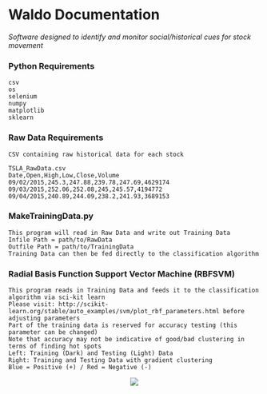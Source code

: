 # Waldo Documentation
<i>Software designed to identify and monitor social/historical cues for stock movement</i>

### Python Requirements
    csv
    os
    selenium
    numpy
    matplotlib
    sklearn

### Raw Data Requirements    
    CSV containing raw historical data for each stock
    
    TSLA_RawData.csv
    Date,Open,High,Low,Close,Volume
    09/02/2015,245.3,247.88,239.78,247.69,4629174
    09/03/2015,252.06,252.08,245,245.57,4194772
    09/04/2015,240.89,244.09,238.2,241.93,3689153
    
### MakeTrainingData.py
    This program will read in Raw Data and write out Training Data
    Infile Path = path/to/RawData
    Outfile Path = path/to/TrainingData
    Training Data can then be fed directly to the classification algorithm
    
### Radial Basis Function Support Vector Machine (RBFSVM)
    This program reads in Training Data and feeds it to the classification algorithm via sci-kit learn
    Please visit: http://scikit-learn.org/stable/auto_examples/svm/plot_rbf_parameters.html before adjusting parameters
    Part of the training data is reserved for accuracy testing (this parameter can be changed)
    Note that accuracy may not be indicative of good/bad clustering in terms of finding hot spots
    Left: Training (Dark) and Testing (Light) Data
    Right: Training and Testing Data with gradient clustering
    Blue = Positive (+) / Red = Negative (-)

<p align="center">
<img src="https://github.com/anfederico/Waldo/blob/master/TSLA_Plot.png"/>
</p>
